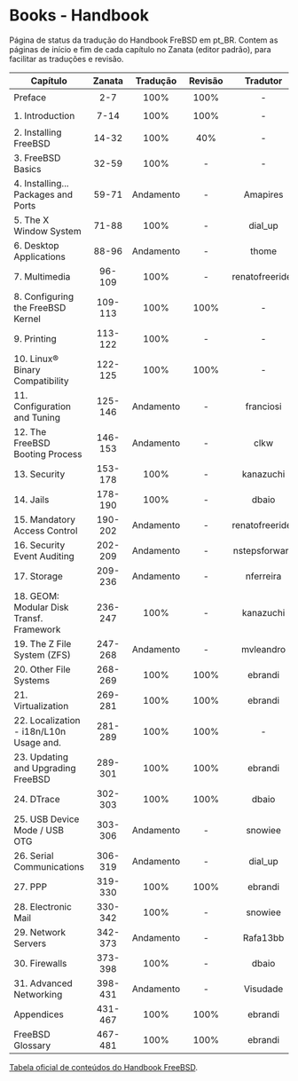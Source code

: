 
# Books - Handbook

Página de status da tradução do Handbook FreBSD em pt_BR.
Contem as páginas de início e fim de cada capítulo no Zanata (editor padrão),
para facilitar as traduções e revisão.

| Capítulo                                 | Zanata  | Tradução  | Revisão   | Tradutor  | Revisor   | Status    |
| ---------------------------------------- | :-----: | :-------: | :-------: | :-------: | :-------: | :-------: |
| Preface                                  | 2-7     | 100%      | 100%      | -         | ebrandi   | :heavy_check_mark: |
| 1. Introduction                          | 7-14    | 100%      | 100%      | -         | ebrandi   | :heavy_check_mark: |
| 2. Installing FreeBSD                    | 14-32   | 100%      | 40%       | -         | ebrandi   | :black_nib: |
| 3. FreeBSD Basics                        | 32-59   | 100%      | -         | -         | -         | :black_nib: |
| 4. Installing... Packages and Ports      | 59-71   | Andamento | -         | Amapires  | -         | :construction: |
| 5. The X Window System                   | 71-88   | 100%      | -         | dial_up   | -         | :black_nib: |
| 6. Desktop Applications                  | 88-96   | Andamento | -         | thome     | -         | :construction: |
| 7. Multimedia                            | 96-109  | 100%      | -         | renatofreerider | -         | :black_nib: |
| 8. Configuring the FreeBSD Kernel        | 109-113 | 100%      | 100%      | -         | ebrandi   | :heavy_check_mark: |
| 9. Printing                              | 113-122 | 100%      | -         | -         | -         | :black_nib: |
| 10. Linux® Binary Compatibility          | 122-125 | 100%      | 100%      | -         | ebrandi   | :heavy_check_mark: |
| 11. Configuration and Tuning             | 125-146 | Andamento | -         | franciosi | -         | :construction: |
| 12. The FreeBSD Booting Process          | 146-153 | Andamento | -         | clkw      | -         | :construction: |
| 13. Security                             | 153-178 | 100%      | -         | kanazuchi | -         | :black_nib: |
| 14. Jails                                | 178-190 | 100%      | -         | dbaio     | -         |:black_nib: |
| 15. Mandatory Access Control             | 190-202 | Andamento | -         | renatofreerider | -         | :construction: |
| 16. Security Event Auditing              | 202-209 | Andamento | -         | nstepsforward | -         | :construction: |
| 17. Storage                              | 209-236 | Andamento | -         | nferreira | -         | :construction: |
| 18. GEOM: Modular Disk Transf. Framework | 236-247 | 100%      | -         | kanazuchi | -         | :black_nib: |
| 19. The Z File System (ZFS)              | 247-268 | Andamento | -         | mvleandro | -         | :construction: |
| 20. Other File Systems                   | 268-269 | 100%      | 100%      | ebrandi   | ebrandi   | :heavy_check_mark: |
| 21. Virtualization                       | 269-281 | 100%      | 100%      | ebrandi   | ebrandi   | :heavy_check_mark: |
| 22. Localization - i18n/L10n Usage and.  | 281-289 | 100%      | 100%      | -         | ebrandi   | :heavy_check_mark: |
| 23. Updating and Upgrading FreeBSD       | 289-301 | 100%      | 100%      | ebrandi   | ebrandi   | :heavy_check_mark: |
| 24. DTrace                               | 302-303 | 100%      | 100%      | dbaio     | ebrandi   | :heavy_check_mark: |
| 25. USB Device Mode / USB OTG            | 303-306 | Andamento | -         | snowiee   | -         | :construction: |
| 26. Serial Communications                | 306-319 | Andamento | -         | dial_up   | -         | :construction: |
| 27. PPP                                  | 319-330 | 100%      | 100%      | ebrandi   | ebrandi   | :heavy_check_mark: |
| 28. Electronic Mail                      | 330-342 | 100%      | -         | snowiee   | -         | :black_nib: |
| 29. Network Servers                      | 342-373 | Andamento | -         | Rafa13bb  | -         | :construction: |
| 30. Firewalls                            | 373-398 | 100%      | -         | dbaio     | -         | :black_nib: |
| 31. Advanced Networking                  | 398-431 | Andamento | -         | Visudade  | -         | :construction: |
| Appendices                               | 431-467 | 100%      | 100%      | ebrandi   | ebrandi   | :heavy_check_mark: |
| FreeBSD Glossary                         | 467-481 | 100%      | 100%      | ebrandi   | ebrandi   | :heavy_check_mark: |

[Tabela oficial de conteúdos do Handbook FreeBSD](https://www.freebsd.org/doc/handbook/).

